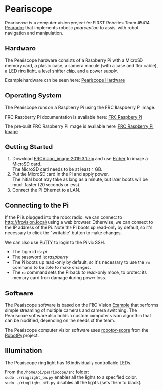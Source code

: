 # Peariscope

Peariscope is a computer vision project for FIRST Robotics Team #5414 [Pearadox](https://pearadox5414.weebly.com/)
that implements robotic _pearception_ to assist with robot navigation and manipulation.  

## Hardware

The Peariscope hardware consists of a Raspberry Pi with a MicroSD memory card, a plastic case,
a camera module (with a case and flex cable), a LED ring light, a level shifter chip, and a power supply.  

Example hardware can be seen here: [Peariscope Hardware](hardware/README.md)

## Operating System

The Peariscope runs on a Raspberry Pi using the FRC Raspberry Pi image.  

FRC Raspberry Pi documentation is available here:
[FRC Raspbery Pi](https://wpilib.screenstepslive.com/s/currentCS/m/85074/l/1027241-using-the-raspberry-pi-for-frc)  

The pre-built FRC Raspberry Pi image is available here:
[FRC Raspberry Pi Image](https://github.com/wpilibsuite/FRCVision-pi-gen/releases)  

## Getting Started

1. Download [FRCVision_image-2019.3.1.zip](https://github.com/wpilibsuite/FRCVision-pi-gen/releases/download/v2019.3.1/FRCVision_image-2019.3.1.zip)
and use [Etcher](https://www.balena.io/etcher/) to image a MicroSD card.  
The MicroSD card needs to be at least 4 GB.  
2. Put the MicroSD card in the Pi and apply power.  
The initial boot may take as long as a minute, but later boots will be much faster (20 seconds or less).  
3. Connect the Pi Ethernet to a LAN.  

## Connecting to the Pi

If the Pi is plugged into the robot radio, we can connect to http://frcvision.local/ using a web browser.
Otherwise, we can connect to the IP address of the Pi.
Note the Pi boots up read-only by default, so it's necessary to click the "writable" button to make changes.  

We can also use [PuTTY](https://www.chiark.greenend.org.uk/~sgtatham/putty/latest.html) to login to the Pi via SSH.  
- The login id is: *pi*
- The password is: *raspberry*
- The Pi boots up read-only by default, so it's necessary to use the `rw` command to be able to make changes.
- The `ro` command sets the Pi back to read-only mode, to protect its memory card from damage during power loss.

## Software

The Peariscope software is based on the FRC Vision [Example](https://github.com/wpilibsuite/FRCVision-pi-gen/releases/download/v2019.3.1/example-python-2019.3.1.zip)
that performs simple streaming of multiple cameras and camera switching.
The Peariscope software also holds a custom computer vision algorithm that can be modified, depending on the needs of the team.

The Peariscope computer vision software uses [robotpy-score](https://robotpy.readthedocs.io/en/latest/vision/index.html)
from the [RobotPy](https://robotpy.readthedocs.io/en/latest/index.html) project.

## Illumination

The Peariscope ring light has 16 individually controllable LEDs.

From the `/home/pi/peariscope/src` folder:  
`sudo ./ringlight_on.py` enables all the lights to a specified color.  
`sudo ./ringlight_off.py` disables all the lights (sets them to black).  
